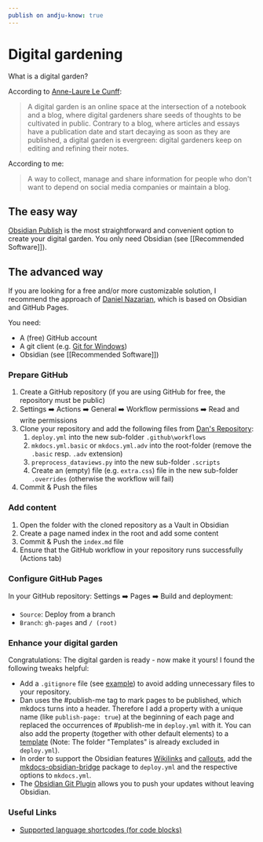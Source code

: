 ```yaml
---
publish on andju-know: true
---
```

# Digital gardening
What is a digital garden?

According to [Anne-Laure Le Cunff](https://nesslabs.com/digital-garden-set-up):
> A digital garden is an online space at the intersection of a notebook and a blog, where digital gardeners share seeds of thoughts to be cultivated in public. Contrary to a blog, where articles and essays have a publication date and start decaying as soon as they are published, a digital garden is evergreen: digital gardeners keep on editing and refining their notes.

According to me:
> A way to collect, manage and share information for people who don't want to depend on social media companies or maintain a blog.
## The easy way
[Obsidian Publish](https://obsidian.md/publish) is the most straightforward and convenient option to create your digital garden. You only need Obsidian (see [[Recommended Software]]).
## The advanced way
If you are looking for a free and/or more customizable solution, I recommend the approach of [Daniel Nazarian](https://www.danielnazarian.com/blog/posts/0d7a916e-cd8f-4931-82a5-f206ab1a938e/), which is based on Obsidian and GitHub Pages.

You need:

- A (free) GitHub account
- A git client (e.g. [Git for Windows](https://gitforwindows.org/))
- Obsidian (see [[Recommended Software]])
### Prepare GitHub
1. Create a GitHub repository (if you are using GitHub for free, the repository must be public)
2. Settings ➡️ Actions ➡️ General ➡️ Workflow permissions ➡️ Read and write permissions
3. Clone your repository and add the following files from [Dan's Repository](https://github.com/dan1229/tutorial-obsidian-mkdocs-self-hosted):
	1. `deploy.yml` into the new sub-folder `.github\workflows`
	2. `mkdocs.yml.basic` or `mkdocs.yml.adv` into the root-folder (remove the `.basic` resp. `.adv` extension)
	3. `preprocess_dataviews.py` into the new sub-folder `.scripts`
	4. Create an (empty) file (e.g. `extra.css`) file in the new sub-folder `.overrides` (otherwise the workflow will fail)
4. Commit & Push the files
### Add content
1. Open the folder with the cloned repository as a Vault in Obsidian
2. Create a page named index in the root and add some content
3. Commit & Push the `index.md` file
4. Ensure that the GitHub workflow in your repository runs successfully (Actions tab)
### Configure GitHub Pages
In your GitHub repository: Settings ➡️ Pages ➡️ Build and deployment:

- `Source`: Deploy from a branch
- `Branch`: `gh-pages` and  `/ (root)`
### Enhance your digital garden
Congratulations: The digital garden is ready - now make it yours! I found the following tweaks helpful:

- Add a `.gitignore` file (see [example](https://publish.obsidian.md/git-doc/Tips-and-Tricks#Gitignore)) to avoid adding unnecessary files to your repository.
- Dan uses the \#publish-me tag to mark pages to be published, which mkdocs turns into a header. Therefore I add a property with a unique name (like `publish-page: true`) at the beginning of each page and replaced the occurrences of \#publish-me in `deploy.yml` with it. You can also add the property (together with other default elements) to a [template](https://help.obsidian.md/plugins/templates) (Note: The folder "Templates" is already excluded in `deploy.yml`).
- In order to support the Obsidian features [Wikilinks](https://help.obsidian.md/links) and [callouts](https://help.obsidian.md/callouts), add the [mkdocs-obsidian-bridge](https://pypi.org/project/mkdocs-obsidian-bridge/) package to `deploy.yml` and the respective options to `mkdocs.yml`.
- The [Obsidian Git Plugin](https://github.com/Vinzent03/obsidian-git) allows you to push your updates without leaving Obsidian.

### Useful Links

- [Supported language shortcodes (for code blocks)](https://pygments.org/docs/lexers/)